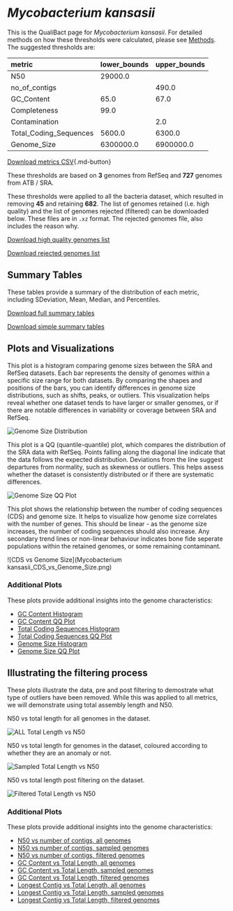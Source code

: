 # *Mycobacterium kansasii*

This is the QualiBact page for *Mycobacterium kansasii*. For detailed methods on how these thresholds were calculated, please see [Methods](../../methods.md).
The suggested thresholds are: 

| metric                 | lower_bounds   | upper_bounds   |
|:-----------------------|:---------------|:---------------|
| N50                    | 29000.0        |                |
| no_of_contigs          |                | 490.0          |
| GC_Content             | 65.0           | 67.0           |
| Completeness           | 99.0           |                |
| Contamination          |                | 2.0            |
| Total_Coding_Sequences | 5600.0         | 6300.0         |
| Genome_Size            | 6300000.0      | 6900000.0      |

[Download metrics CSV](Mycobacterium_kansasii_metrics.csv){.md-button}


These thresholds are based on **3** genomes from RefSeq and **727** genomes from ATB / SRA.

These thresholds were applied to all the bacteria dataset, which resulted in removing **45** and retaining **682**.
The list of genomes retained (i.e. high quality) and the list of genomes rejected (filtered) can be downloaded below. These files are in `.xz` format. The rejected genomes file, also includes the reason why.

[Download high quality genomes list](Mycobacterium_kansasii_high_quality_genomes.csv.xz)


[Download rejected genomes list](Mycobacterium_kansasii_filtered_out_genomes.csv.xz)



## Summary Tables
These tables provide a summary of the distribution of each metric, including SDeviation, Mean, Median, and Percentiles.

[Download full summary tables](summary.csv)

[Download simple summary tables](selected_summary.csv)

## Plots and Visualizations

This plot is a histogram comparing genome sizes between the SRA and RefSeq datasets. Each bar represents the density of genomes within a specific size range for both datasets. By comparing the shapes and positions of the bars, you can identify differences in genome size distributions, such as shifts, peaks, or outliers. This visualization helps reveal whether one dataset tends to have larger or smaller genomes, or if there are notable differences in variability or coverage between SRA and RefSeq.

![Genome Size Distribution](Genome_Size_refseq_histogram_kde.png)

This plot is a QQ (quantile-quantile) plot, which compares the distribution of the SRA data with RefSeq. Points falling along the diagonal line indicate that the data follows the expected distribution. Deviations from the line suggest departures from normality, such as skewness or outliers. This helps assess whether the dataset is consistently distributed or if there are systematic differences.

![Genome Size QQ Plot](Genome_Size_refseq_qqplot.png)

This plot shows the relationship between the number of coding sequences (CDS) and genome size. It helps to visualize how genome size correlates with the number of genes. This should be linear - as the genome size increases, the number of coding sequences should also increase. Any secondary trend lines or non-linear behaviour indicates bone fide seperate populations within the retained genomes, or some remaining contaminant. 

![CDS vs Genome Size](Mycobacterium kansasii_CDS_vs_Genome_Size.png)

### Additional Plots

These plots provide additional insights into the genome characteristics:

- [GC Content Histogram](GC_Content_refseq_histogram_kde.png)
- [GC Content QQ Plot](GC_Content_refseq_qqplot.png)
- [Total Coding Sequences Histogram](Total_Coding_Sequences_refseq_histogram_kde.png)
- [Total Coding Sequences QQ Plot](Total_Coding_Sequences_refseq_qqplot.png)
- [Genome Size Histogram](Genome_Size_refseq_histogram_kde.png)
- [Genome Size QQ Plot](Genome_Size_refseq_qqplot.png)
## Illustrating the filtering process
These plots illustrate the data, pre and post filtering to demostrate what type of outliers have been removed. While this was applied to all metrics, we will demonstrate using total assembly length and N50.

N50 vs total length for all genomes in the dataset.

![ALL Total Length vs N50](Mycobacterium_kansasii_all_total_length_N50.png)

N50 vs total length for genomes in the dataset, coloured according to whether they are an anomaly or not.

![Sampled Total Length vs N50](Mycobacterium_kansasii_sample_total_length_N50.png)

N50 vs total length post filtering on the dataset.

![Filtered Total Length vs N50](Mycobacterium_kansasii_filt_total_length_N50.png)

### Additional Plots

These plots provide additional insights into the genome characteristics:

- [N50 vs number of contigs, all genomes](Mycobacterium_kansasii_all_N50_number.png)
- [N50 vs number of contigs, sampled genomes](Mycobacterium_kansasii_sample_N50_number.png)
- [N50 vs number of contigs, filtered genomes](Mycobacterium_kansasii_filt_N50_number.png)
- [GC Content vs Total Length, all genomes](Mycobacterium_kansasii_all_total_length_GC_Content.png)
- [GC Content vs Total Length, sampled genomes](Mycobacterium_kansasii_sample_total_length_GC_Content.png)
- [GC Content vs Total Length, filtered genomes](Mycobacterium_kansasii_filt_total_length_GC_Content.png)
- [Longest Contig vs Total Length, all genomes](Mycobacterium_kansasii_all_total_length_longest.png)
- [Longest Contig vs Total Length, sampled genomes](Mycobacterium_kansasii_sample_total_length_longest.png)
- [Longest Contig vs Total Length, filtered genomes](Mycobacterium_kansasii_filt_total_length_longest.png)
